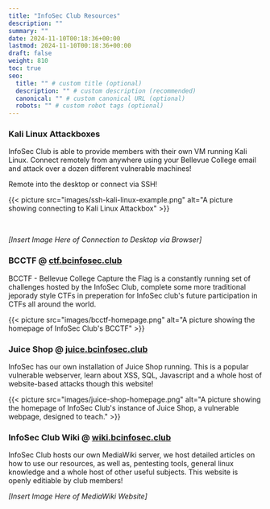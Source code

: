 ```yaml
---
title: "InfoSec Club Resources"
description: ""
summary: ""
date: 2024-11-10T00:18:36+00:00
lastmod: 2024-11-10T00:18:36+00:00
draft: false
weight: 810
toc: true
seo:
  title: "" # custom title (optional)
  description: "" # custom description (recommended)
  canonical: "" # custom canonical URL (optional)
  robots: "" # custom robot tags (optional)
---
```


### Kali Linux Attackboxes

InfoSec Club is able to provide members with their own VM running Kali Linux. Connect remotely from anywhere using your Bellevue College email and attack over a dozen different vulnerable machines!

Remote into the desktop or connect via SSH!

{{< picture src="images/ssh-kali-linux-example.png" alt="A picture showing connecting to Kali Linux Attackbox" >}}

<br>

*[Insert Image Here of Connection to Desktop via Browser]*

### BCCTF @ [ctf.bcinfosec.club](https://ctf.bcinfosec.club)

BCCTF - Bellevue College Capture the Flag is a constantly running set of challenges hosted by the InfoSec Club, complete some more traditional jeporady style CTFs in preperation for InfoSec club's future participation in CTFs all around the world.

{{< picture src="images/bcctf-homepage.png" alt="A picture showing the homepage of InfoSec Club's BCCTF" >}}

### Juice Shop @ [juice.bcinfosec.club](https://juice.bcinfosec.club)

InfoSec has our own installation of Juice Shop running. This is a popular vulnerable webserver, learn about XSS, SQL, Javascript and a whole host of website-based attacks though this website!

{{< picture src="images/juice-shop-homepage.png" alt="A picture showing the homepage of InfoSec Club's instance of Juice Shop, a vulnerable webpage, designed to teach." >}}

### InfoSec Club Wiki @ [wiki.bcinfosec.club](https://wiki.bcinfosec.club)

InfoSec Club hosts our own MediaWiki server, we host detailed articles on how to use our resources, as well as, pentesting tools, general linux knowledge and a whole host of other useful subjects. This website is openly editiable by club members!

*[Insert Image Here of MediaWiki Website]*
